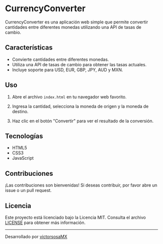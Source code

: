 # CurrencyConverter

CurrencyConverter es una aplicación web simple que permite convertir cantidades entre diferentes monedas utilizando una API de tasas de cambio.

## Características

- Convierte cantidades entre diferentes monedas.
- Utiliza una API de tasas de cambio para obtener las tasas actuales.
- Incluye soporte para USD, EUR, GBP, JPY, AUD y MXN.

## Uso

1. Abre el archivo `index.html` en tu navegador web favorito.

2. Ingresa la cantidad, selecciona la moneda de origen y la moneda de destino.

3. Haz clic en el botón "Convertir" para ver el resultado de la conversión.

## Tecnologías

- HTML5
- CSS3
- JavaScript

## Contribuciones

¡Las contribuciones son bienvenidas! Si deseas contribuir, por favor abre un issue o un pull request.

## Licencia

Este proyecto está licenciado bajo la Licencia MIT. Consulta el archivo [LICENSE](LICENSE) para obtener más información.

---

Desarrollado por [victorsosaMX](https://github.com/victorsosaMX)
